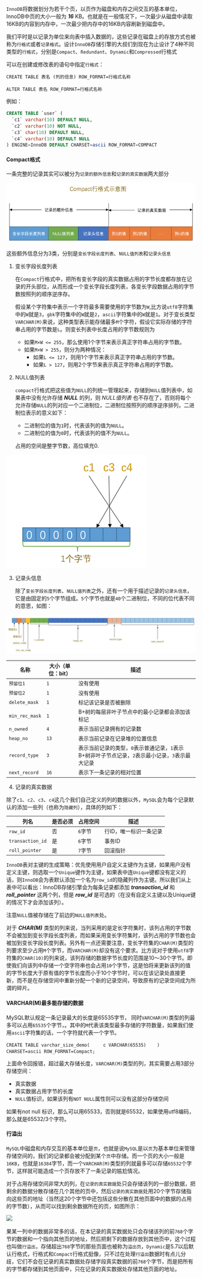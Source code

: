 `InnoDB`将数据划分为若干个页，以页作为磁盘和内存之间交互的基本单位，InnoDB中页的大小一般为 ***16*** KB。也就是在一般情况下，一次最少从磁盘中读取16KB的内容到内存中，一次最少把内存中的16KB内容刷新到磁盘中。

我们平时是以记录为单位来向表中插入数据的，这些记录在磁盘上的存放方式也被称为`行格式`或者`记录格式`。设计`InnoDB`存储引擎的大叔们到现在为止设计了4种不同类型的`行格式`，分别是`Compact`、`Redundant`、`Dynamic`和`Compressed`行格式

可以在创建或修改表的语句中指定`行格式`：

```
CREATE TABLE 表名 (列的信息) ROW_FORMAT=行格式名称
    
ALTER TABLE 表名 ROW_FORMAT=行格式名称
```

例如：

``` sql
CREATE TABLE `user` (
  `c1` varchar(10) DEFAULT NULL,
  `c2` varchar(10) NOT NULL,
  `c3` char(10) DEFAULT NULL,
  `c4` varchar(10) DEFAULT NULL
) ENGINE=InnoDB DEFAULT CHARSET=ascii ROW_FORMAT=COMPACT

```

#### Compact格式

一条完整的记录其实可以被分为`记录的额外信息`和`记录的真实数据`两大部分

![](./img/compact)

这些额外信息分为3类，分别是`变长字段长度列表`、`NULL值列表`和`记录头信息`

1. 变长字段长度列表

   在`Compact`行格式中，把所有变长字段的真实数据占用的字节长度都存放在记录的开头部位，从而形成一个变长字段长度列表，各变长字段数据占用的字节数按照列的顺序逆序存。

   假设某个字符集中表示一个字符最多需要使用的字节数为`W`,比方说`utf8`字符集中的`W`就是`3`，`gbk`字符集中的`W`就是`2`，`ascii`字符集中的`W`就是`1`。对于变长类型`VARCHAR(M)`来说，这种类型表示能存储最多`M`个字符，假设它实际存储的字符串占用的字节数是`L`。则变长列表中长度占用的字节数规则为

   - 如果`M×W <= 255`，那么使用1个字节来表示真正字符串占用的字节数。
   - 如果`M×W > 255`，则分为两种情况：
     - 如果`L <= 127`，则用1个字节来表示真正字符串占用的字节数。
     - 如果`L > 127`，则用2个字节来表示真正字符串占用的字节数。

2. NULL值列表

   `compact`行格式把这些值为`NULL`的列统一管理起来，存储到`NULL`值列表中，如果表中没有允许存储 ***NULL*** 的列，则 *NULL值列表* 也不存在了，否则将每个允许存储`NULL`的列对应一个二进制位，二进制位按照列的顺序逆序排列，二进制位表示的意义如下：

   - 二进制位的值为`1`时，代表该列的值为`NULL`。
   - 二进制位的值为`0`时，代表该列的值不为`NULL`。

   占用的空间是整字节数，高位填充0.

![](./img/nulllist)

3. 记录头信息

   除了`变长字段长度列表`、`NULL值列表`之外，还有一个用于描述记录的`记录头信息`，它是由固定的`5`个字节组成。`5`个字节也就是`40`个二进制位，不同的位代表不同的意思，如图：

![](./img/header)

| 名称           | 大小（单位：bit） | 描述                                                         |
| -------------- | ----------------- | ------------------------------------------------------------ |
| `预留位1`      | `1`               | 没有使用                                                     |
| `预留位2`      | `1`               | 没有使用                                                     |
| `delete_mask`  | `1`               | 标记该记录是否被删除                                         |
| `min_rec_mask` | `1`               | B+树的每层非叶子节点中的最小记录都会添加该标记               |
| `n_owned`      | `4`               | 表示当前记录拥有的记录数                                     |
| `heap_no`      | `13`              | 表示当前记录在记录堆的位置信息                               |
| `record_type`  | `3`               | 表示当前记录的类型，`0`表示普通记录，`1`表示B+树非叶子节点记录，`2`表示最小记录，`3`表示最大记录 |
| `next_record`  | `16`              | 表示下一条记录的相对位置                                     |

4. 记录的真实数据

除了`c1`、`c2`、`c3`、`c4`这几个我们自己定义的列的数据以外，`MySQL`会为每个记录默认的添加一些列（也称为`隐藏列`），具体的列如下：

| 列名             | 是否必须 | 占用空间 | 描述                   |
| ---------------- | -------- | -------- | ---------------------- |
| `row_id`         | 否       | `6`字节  | 行ID，唯一标识一条记录 |
| `transaction_id` | 是       | `6`字节  | 事务ID                 |
| `roll_pointer`   | 是       | `7`字节  | 回滚指针               |

`InnoDB`表对主键的生成策略：优先使用用户自定义主键作为主键，如果用户没有定义主键，则选取一个`Unique`键作为主键，如果表中连`Unique`键都没有定义的话，则`InnoDB`会为表默认添加一个名为`row_id`的隐藏列作为主键。所以我们从上表中可以看出：InnoDB存储引擎会为每条记录都添加 ***transaction_id*** 和 ***roll_pointer*** 这两个列，但是 ***row_id*** 是可选的（在没有自定义主键以及Unique键的情况下才会添加该列）。

注意`NULL`值被存储在了前边的`NULL值列表`处。

对于 ***CHAR(M)*** 类型的列来说，当列采用的是定长字符集时，该列占用的字节数不会被加到变长字段长度列表，而如果采用变长字符集时，该列占用的字节数也会被加到变长字段长度列表。另外有一点还需要注意，变长字符集的`CHAR(M)`类型的列要求至少占用`M`个字节，而`VARCHAR(M)`却没有这个要求。比方说对于使用`utf8`字符集的`CHAR(10)`的列来说，该列存储的数据字节长度的范围是10～30个字节。即使我们向该列中存储一个空字符串也会占用`10`个字节，这是怕将来更新该列的值的字节长度大于原有值的字节长度而小于10个字节时，可以在该记录处直接更新，而不是在存储空间中重新分配一个新的记录空间，导致原有的记录空间成为所谓的碎片。

#### VARCHAR(M)最多能存储的数据

MySQL默认规定一条记录最大的长度是65535字节， 同时`VARCHAR(M)`类型的列最多可以占用`65535`个字节，。其中的`M`代表该类型最多存储的字符数量，如果我们使用`ascii`字符集的话，一个字符就代表一个字节。

```CREATE TABLE varchar_size_demo(     c VARCHAR(65535)    ) CHARSET=ascii ROW_FORMAT=Compact;```

上面命令回报错，超过最大存储长度，`VARCHAR(M)`类型的列，其实需要占用3部分存储空间：

- 真实数据
- 真实数据占用字节的长度
- `NULL`值标识，如果该列有`NOT NULL`属性则可以没有这部分存储空间

如果有not null 标识，那么可以用65533，否则就是65532，如果使用utf8编码，那么就是65532/3个字符。

#### 行溢出

`MySQL`中磁盘和内存交互的基本单位是`页`，也就是说`MySQL`是以`页`为基本单位来管理存储空间的，我们的记录都会被分配到某个`页`中存储。而一个页的大小一般是`16KB`，也就是`16384`字节，而一个`VARCHAR(M)`类型的列就最多可以存储`65532`个字节，这样就可能造成一个页存放不了一条记录的尴尬情况。

对于占用存储空间非常大的列，在`记录的真实数据`处只会存储该列的一部分数据，把剩余的数据分散存储在几个其他的页中，然后`记录的真实数据`处用20个字节存储指向这些页的地址（当然这20个字节中还包括这些分散在其他页面中的数据的占用的字节数），从而可以找到剩余数据所在的页，如图所示：

![](./img/yichu)

果某一列中的数据非常多的话，在本记录的真实数据处只会存储该列的前`768`个字节的数据和一个指向其他页的地址，然后把剩下的数据存放到其他页中，这个过程也叫做`行溢出`，存储超出`768`字节的那些页面也被称为`溢出页`，`Dynamic`是5.7以后默认行格式，行格式和`Compact`行格式挺像，只不过在处理`行溢出`数据时有点儿分歧，它们不会在记录的真实数据处存储字段真实数据的前`768`个字节，而是把所有的字节都存储到其他页面中，只在记录的真实数据处存储其他页面的地址。